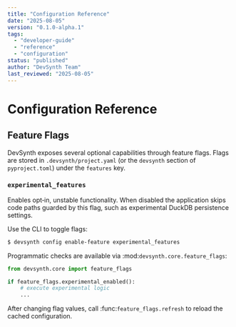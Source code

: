 ```yaml
---
title: "Configuration Reference"
date: "2025-08-05"
version: "0.1.0-alpha.1"
tags:
  - "developer-guide"
  - "reference"
  - "configuration"
status: "published"
author: "DevSynth Team"
last_reviewed: "2025-08-05"
---
```


# Configuration Reference

## Feature Flags

DevSynth exposes several optional capabilities through feature flags. Flags are
stored in `.devsynth/project.yaml` (or the `devsynth` section of
`pyproject.toml`) under the `features` key.

### `experimental_features`

Enables opt‑in, unstable functionality. When disabled the application skips
code paths guarded by this flag, such as experimental DuckDB persistence
settings.

Use the CLI to toggle flags:

```bash
$ devsynth config enable-feature experimental_features
```

Programmatic checks are available via :mod:`devsynth.core.feature_flags`:

```python
from devsynth.core import feature_flags

if feature_flags.experimental_enabled():
    # execute experimental logic
    ...
```

After changing flag values, call :func:`feature_flags.refresh` to reload the
cached configuration.
